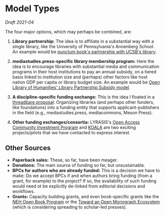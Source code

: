 # Model Types

*Draft 2021-04*

The four major options, which may perhaps be combined, are:

1. **Library partnership:** The idea is to affiliate in a substantial way with a single library, like the University of Pennsylvania's Annenberg School. An example would be [punctum book's partnership with UCSB's library](https://www.library.ucsb.edu/punctum-books-ucsb-library-partnership).

2. **mediastudies.press-specific library membership program:** Here the idea is to encourage libraries with substantial media and communication programs in their host institutions to pay an annual subsidy, on a tiered basis linked to institution size and (perhaps) other factors like host nation GDP per capita or library budget size. An example would be [Open Library of Humanities' Library Partnership Subsidy model](https://www.openlibhums.org/site/about/the-olh-model/).

3. **A discipline-specific funding exchange:** This is the idea I floated in a [threadbare proposal](https://github.com/mediastudiespress/organization/blob/master/operations/funding_models/born-oa-funding-exchange-model.md): Organizing libraries (and perhaps other funders, like foundations) into a funding entity that supports applicant-publishers in the field (e.g., mediastudies.press, mediacommons, Meson Press). 

4. **Other funding exchanges/consortia:** LYRASIS's [Open Access Community Investment Program](https://www.lyrasis.org/content/Pages/oacip.aspx) and [KOALA](https://www.lyrasis.org/content/Pages/oacip.aspx) are two exciting projects/pilots that we have contacted to express interest.

## Other Sources

* **Paperback sales:** These, so far, have been meager.
* **Donations:** The main source of funding so far, but unsustainable.
* **BPCs for authors who are already funded:** This is a decision we have to make: Do we accept BPCs if and when authors bring funding (from a grant, for example) to the project? If so, the availability of such funding would need ot be explicitly de-linked from editorial decisions and workflows.
* **Grants:** Capacity building grants, and even book-specific grants like the [NEH Open Book Program](https://www.neh.gov/grants/odh/FOBP) or the [Toward an Open Monograph Ecosystem](https://www.openmonographs.org) (which is considering spreading to scholar-led presses).
